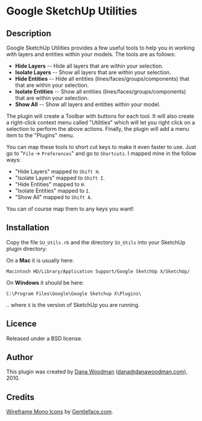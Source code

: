 # Google SketchUp Utilities

## Description

Google SketchUp Utilities provides a few useful tools to help you in working with layers and entities within your models. The tools are as follows:

* **Hide Layers** -- Hide all layers that are within your selection.
* **Isolate Layers** -- Show all layers that are within your selection.
* **Hide Entities** -- Hide all entities (lines/faces/groups/components) that that are within your selection.
* **Isolate Entities** -- Show all entities (lines/faces/groups/components) that are within your selection.
* **Show All** -- Show all layers and entities within your model.

The plugin will create a Toolbar with buttons for each tool. It will also create a right-click context menu called "Utilities" which will let you right click on a selection to perform the above actions. Finally, the plugin will add a menu item to the "Plugins" menu.

You can map these tools to short cut keys to make it even faster to use. Just go to "`File` -> `Preferences`" and go to `Shortcuts`. I mapped mine in the follow ways:

* "Hide Layers" mapped to `Shift H`.
* "Isolate Layers" mapped to `Shift I`.
* "Hide Entities" mapped to `H`.
* "Isolate Entities" mapped to `I`.
* "Show All" mapped to `Shift A`.

You can of course map them to any keys you want!

## Installation

Copy the file `SU_Utils.rb` and the directory `SU_Utils` into your SketchUp plugin directory:

On a **Mac** it is usually here:

    Macintosh HD/Library/Application Support/Google SketchUp X/SketchUp/

On **Windows** it should be here:

    C:\Program Files\Google\Google Sketchup X\Plugins\

.. where `X` is the version of SketchUp you are running.

## Licence

Released under a BSD license.

## Author

This plugin was created by [Dana Woodman](http://www.danawoodman.com) (<dana@danawoodman.com>), 2010.

## Credits

[Wireframe Mono Icons](http://www.iconfinder.com/search/?q=iconset%3Acc_mono_icon_set) by [Gentleface.com](http://www.gentleface.com/).